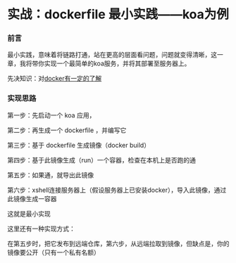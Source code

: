 # 实战：dockerfile 最小实践——koa为例

### 前言

最小实践，意味着将链路打通，站在更高的层面看问题，问题就变得清晰，这一章，我将带你实现一个最简单的koa服务，并将其部署至服务器上。

先决知识：对[docker有一定的了解](./Docker/docker基本介绍.md)



### 实现思路

第一步：先启动一个 koa 应用，

第二步：再生成一个 dockerfile ，并编写它

第三步：基于 dockerfile 生成镜像（docker build）

第四步：基于此镜像生成（run）一个容器，检查在本机上是否跑的通

第五步：如果通，就导出此镜像

第六步：xshell连接服务器上（假设服务器上已安装docker），导入此镜像，通过此镜像生成一容器

这就是最小实现 

这里还有一种实现方式：

在第五步时，把它发布到远端仓库，第六步，从远端拉取到镜像，但缺点是，你的镜像要公开（只有一个私有名额）




